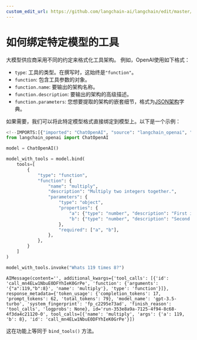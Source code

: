 ```yaml
---
custom_edit_url: https://github.com/langchain-ai/langchain/edit/master/docs/docs/how_to/tools_model_specific.ipynb
---
```

# 如何绑定特定模型的工具

大模型供应商采用不同的约定来格式化工具架构。
例如，OpenAI使用如下格式：

- `type`: 工具的类型。在撰写时，这始终是`"function"`。
- `function`: 包含工具参数的对象。
- `function.name`: 要输出的架构名称。
- `function.description`: 要输出的架构的高级描述。
- `function.parameters`: 您想要提取的架构的嵌套细节，格式为[JSON架构](https://json-schema.org/)字典。

如果需要，我们可以将此特定模型格式直接绑定到模型上。以下是一个示例：


```python
<!--IMPORTS:[{"imported": "ChatOpenAI", "source": "langchain_openai", "docs": "https://python.langchain.com/api_reference/openai/chat_models/langchain_openai.chat_models.base.ChatOpenAI.html", "title": "How to bind model-specific tools"}]-->
from langchain_openai import ChatOpenAI

model = ChatOpenAI()

model_with_tools = model.bind(
    tools=[
        {
            "type": "function",
            "function": {
                "name": "multiply",
                "description": "Multiply two integers together.",
                "parameters": {
                    "type": "object",
                    "properties": {
                        "a": {"type": "number", "description": "First integer"},
                        "b": {"type": "number", "description": "Second integer"},
                    },
                    "required": ["a", "b"],
                },
            },
        }
    ]
)

model_with_tools.invoke("Whats 119 times 8?")
```

```output
AIMessage(content='', additional_kwargs={'tool_calls': [{'id': 'call_mn4ELw1NbuE0DFYhIeK0GrPe', 'function': {'arguments': '{"a":119,"b":8}', 'name': 'multiply'}, 'type': 'function'}]}, response_metadata={'token_usage': {'completion_tokens': 17, 'prompt_tokens': 62, 'total_tokens': 79}, 'model_name': 'gpt-3.5-turbo', 'system_fingerprint': 'fp_c2295e73ad', 'finish_reason': 'tool_calls', 'logprobs': None}, id='run-353e8a9a-7125-4f94-8c68-4f3da4c21120-0', tool_calls=[{'name': 'multiply', 'args': {'a': 119, 'b': 8}, 'id': 'call_mn4ELw1NbuE0DFYhIeK0GrPe'}])
```

这在功能上等同于 `bind_tools()` 方法。
